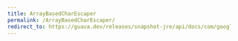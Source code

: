 ```yaml
---
title: ArrayBasedCharEscaper
permalink: /ArrayBasedCharEscaper/
redirect_to: https://guava.dev/releases/snapshot-jre/api/docs/com/google/common/escape/ArrayBasedCharEscaper.html
---
```

